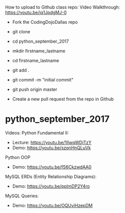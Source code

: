 How to upload to Github class repo:
 Video Walkthrough: https://youtu.be/jq1JpdgMJ-0
 - Fork the CodingDojoDallas repo
 - git clone <personal github url> 
 
 - cd python_september_2017
 - mkdir firstname_lastname
 - cd firstname_lastname
 
 - git add .
 - git commit -m "initial commit"
 - git push origin master
 
 - Create a new pull request from the repo in Github

# python_september_2017

Videos:
 Python Fundamental II:
 - Lecture: https://youtu.be/1lIwqWDjTzY
 - Demo: https://youtu.be/szqnHnQLuVk
 
 Python OOP
 - Demo: https://youtu.be/fS6CkzwdAA0
 
 MySQL ERDs (Entity Relationship Diagrams):
 - Demo: https://youtu.be/pplmDP2Y4ro
 
 MySQL Queries:
 - Demo: https://youtu.be/OQUviHzepDM
